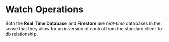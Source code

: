 # Watch Operations

Both the **Real Time Database** and **Firestore** are _real-time_ databases in the sense that they allow for an inversion of control from the standard client-to-db relationship. 